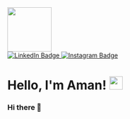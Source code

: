 <div id="header" align="centre">
  <!-- Rose -->
  <img src="https://media.giphy.com/media/3oriOhJYpo8U5BU7cc/giphy.gif" width="100" height="100"/>
  
  <!-- How to connect with me -->
  <div id="badges">
    <a href="https://www.linkedin.com/in/aman-maurya-3ba255237">
      <img src="https://img.shields.io/badge/LinkedIn-blue" alt="LinkedIn Badge"/>
    </a>
    <a href="https://instagram.com/planners07?utm_source=qr&igshid=MzNlNGNkZWQ4Mg%3D%3D">
      <img src="https://img.shields.io/badge/Instagram-%23CE3171" alt="Instagram Badge"/>
    </a>
    <br/>
    <img src="https://komarev.com/ghpvc/?username=amannn231&style=plastic&color=brightgreen" alt=""/>
  </div>
  
  <!-- Greetings -->
  <h1>
    Hello, I'm Aman! 
    <img src="https://media.giphy.com/media/hvRJCLFzcasrR4ia7z/giphy.gif" width="30px"/>
  </h1>
</div>


### Hi there 👋



<!--
**amannscharlie/amannscharlie** is a ✨ _special_ ✨ repository because its `README.md` (this file) appears on your GitHub profile.

Here are some ideas to get you started:

- 🔭 I’m currently working on ...
- 🌱 I’m currently learning ...
- 👯 I’m looking to collaborate on ...
- 🤔 I’m looking for help with ...
- 💬 Ask me about ...
- 📫 How to reach me: ...
- 😄 Pronouns: ...
- ⚡ Fun fact: ...
-->
